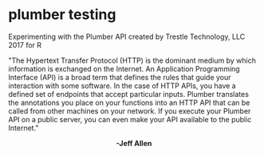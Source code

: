 # plumber testing
Experimenting with the Plumber API created by Trestle Technology, LLC 2017 for R



"The Hypertext Transfer Protocol (HTTP) is the dominant medium by which information is exchanged on the Internet. An Application Programming Interface (API) is a broad term that defines the rules that guide your interaction with some software. In the case of HTTP APIs, you have a defined set of endpoints that accept particular inputs. Plumber translates the annotations you place on your functions into an HTTP API that can be called from other machines on your network. If you execute your Plumber API on a public server, you can even make your API available to the public Internet."

<b><center> -Jeff Allen </center></b>

